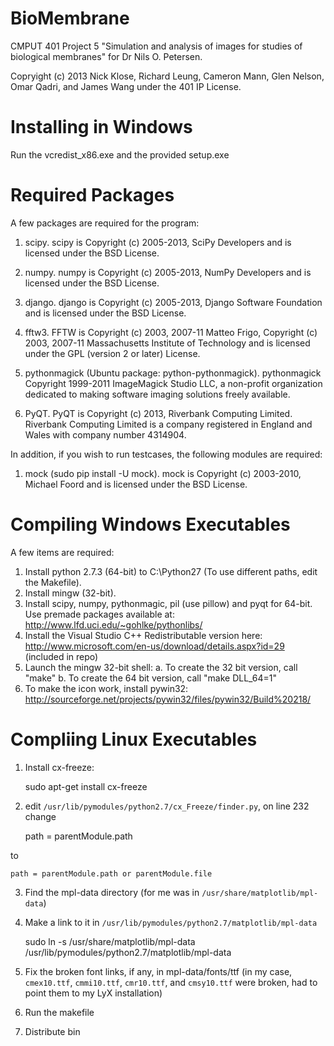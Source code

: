 BioMembrane
===========

CMPUT 401 Project 5 "Simulation and analysis of images for studies of biological
membranes" for Dr Nils O. Petersen.

Copryight (c) 2013 Nick Klose, Richard Leung, Cameron Mann, Glen Nelson, Omar
Qadri, and James Wang under the 401 IP License.

Installing in Windows
=====================
Run the vcredist_x86.exe and the provided setup.exe

Required Packages
=================
A few packages are required for the program:

1. scipy. scipy is Copyright (c) 2005-2013, SciPy Developers and is licensed
   under the BSD License.
2. numpy. numpy is Copyright (c) 2005-2013, NumPy Developers and is licensed
   under the BSD License.
3. django. django is Copyright (c) 2005-2013, Django Software Foundation and
   is licensed under the BSD License.
4. fftw3. FFTW is Copyright (c) 2003, 2007-11 Matteo Frigo,
   Copyright (c) 2003, 2007-11 Massachusetts Institute of Technology
   and is licensed under the GPL (version 2 or later) License.
5. pythonmagick (Ubuntu package: python-pythonmagick). pythonmagick Copyright
1999-2011 ImageMagick Studio LLC, a non-profit organization dedicated to making
software imaging solutions freely available.

6. PyQT. PyQT is Copyright (c) 2013, Riverbank Computing Limited.
   Riverbank Computing Limited is a company registered in England and Wales
   with company number 4314904.

In addition, if you wish to run testcases, the following modules are required:

1. mock (sudo pip install -U mock). mock is Copyright (c) 2003-2010, Michael
   Foord and is licensed under the BSD License.


Compiling Windows Executables
=============================
A few items are required:

1. Install python 2.7.3 (64-bit) to C:\Python27 (To use different paths,
   edit the Makefile).
2. Install mingw (32-bit).
3. Install scipy, numpy, pythonmagic, pil (use pillow) and pyqt for 64-bit. Use
   premade packages available at: http://www.lfd.uci.edu/~gohlke/pythonlibs/
4. Install the Visual Studio C++ Redistributable version here:
   http://www.microsoft.com/en-us/download/details.aspx?id=29 (included in repo)
5. Launch the mingw 32-bit shell:
     a. To create the 32 bit version, call "make"
     b. To create the 64 bit version, call "make DLL_64=1"
6. To make the icon work, install pywin32:
   http://sourceforge.net/projects/pywin32/files/pywin32/Build%20218/

Compliing Linux Executables
===========================
1. Install cx-freeze:

    sudo apt-get install cx-freeze

2. edit `/usr/lib/pymodules/python2.7/cx_Freeze/finder.py`, on line 232 change

    path = parentModule.path

to

    path = parentModule.path or parentModule.file

3. Find the mpl-data directory (for me was in `/usr/share/matplotlib/mpl-data`)
4. Make a link to it in `/usr/lib/pymodules/python2.7/matplotlib/mpl-data`

    sudo ln -s /usr/share/matplotlib/mpl-data /usr/lib/pymodules/python2.7/matplotlib/mpl-data

5. Fix the broken font links, if any, in mpl-data/fonts/ttf (in my case,
   `cmex10.ttf`, `cmmi10.ttf`, `cmr10.ttf`, and `cmsy10.ttf` were broken, had to
    point them to my LyX installation)
6. Run the makefile
7. Distribute bin